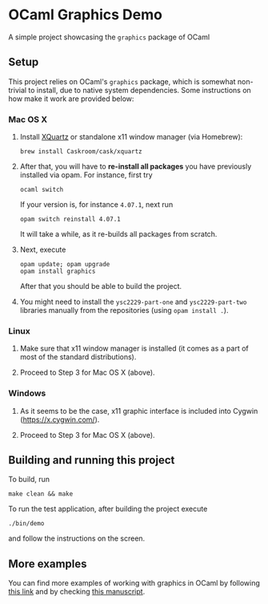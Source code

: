 # OCaml Graphics Demo

A simple project showcasing the `graphics` package of OCaml

## Setup

This project relies on OCaml's `graphics` package, which is somewhat
non-trivial to install, due to native system dependencies. Some
instructions on how make it work are provided below:

### Mac OS X

1. Install [XQuartz](https://www.xquartz.org/) or standalone 
   x11 window manager (via Homebrew):  

    ```
    brew install Caskroom/cask/xquartz 
    ```
2. After that, you will have to **re-install all packages** you have previously 
   installed via opam. For instance, first try

   ```
   ocaml switch
   ```

   If your version is, for instance `4.07.1`, next run

   ```
   opam switch reinstall 4.07.1
   ```

   It will take a while, as it re-builds all packages from scratch.

3. Next, execute

   ```
   opam update; opam upgrade 
   opam install graphics
   ```

   After that you should be able to build the project.

4. You might need to install the `ysc2229-part-one` and
   `ysc2229-part-two` libraries manually from the repositories (using
   `opam install .`).
 

### Linux

1. Make sure that x11 window manager is installed (it comes as a part
   of most of the standard distributions).

2. Proceed to Step 3 for Mac OS X (above).


### Windows

1. As it seems to be the case, x11 graphic interface is included into
   Cygwin (https://x.cygwin.com/).

2. Proceed to Step 3 for Mac OS X (above).


## Building and running this project

To build, run

```
make clean && make
```

To run the test application, after building the project execute

```
./bin/demo
```

and follow the instructions on the screen.

## More examples

You can find more examples of working with graphics in OCaml by
following
[this link](https://caml.inria.fr/pub/docs/oreilly-book/html/book-ora048.html) and by checking [this manuscript](https://caml.inria.fr/pub/docs/oreilly-book/pdf/chap5.pdf).





